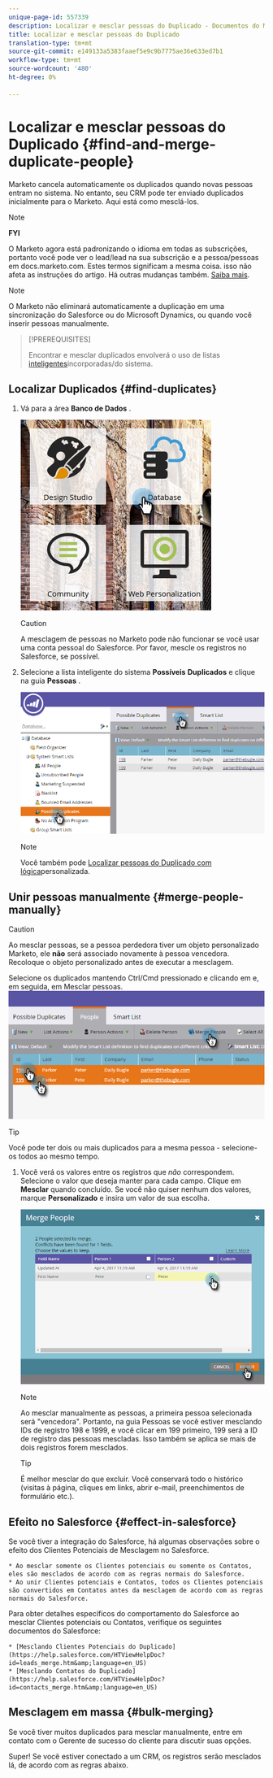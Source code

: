 ```yaml
---
unique-page-id: 557339
description: Localizar e mesclar pessoas do Duplicado - Documentos do Marketing - Documentação do produto
title: Localizar e mesclar pessoas do Duplicado
translation-type: tm+mt
source-git-commit: e149133a5383faaef5e9c9b7775ae36e633ed7b1
workflow-type: tm+mt
source-wordcount: '480'
ht-degree: 0%

---
```



# Localizar e mesclar pessoas do Duplicado {#find-and-merge-duplicate-people}

Marketo cancela automaticamente os duplicados quando novas pessoas entram no sistema. No entanto, seu CRM pode ter enviado duplicados inicialmente para o Marketo. Aqui está como mesclá-los.

>[!NOTE]
>
>**FYI**
>
>O Marketo agora está padronizando o idioma em todas as subscrições, portanto você pode ver o lead/lead na sua subscrição e a pessoa/pessoas em docs.marketo.com. Estes termos significam a mesma coisa. isso não afeta as instruções do artigo. Há outras mudanças também. [Saiba mais](http://docs.marketo.com/display/DOCS/Updates+to+Marketo+Terminology).

>[!NOTE]
>
>O Marketo não eliminará automaticamente a duplicação em uma sincronização do Salesforce ou do Microsoft Dynamics, ou quando você inserir pessoas manualmente.

>[!PREREQUISITES]
>
>Encontrar e mesclar duplicados envolverá o uso de listas [inteligentes](../../../../product-docs/core-marketo-concepts/smart-lists-and-static-lists/using-smart-lists/use-built-in-system-smart-lists.md)incorporadas/do sistema.

## Localizar Duplicados {#find-duplicates}

1. Vá para a área **Banco de Dados** .

   ![](assets/db.png)

   >[!CAUTION]
   >
   >A mesclagem de pessoas no Marketo pode não funcionar se você usar uma conta pessoal do Salesforce. Por favor, mescle os registros no Salesforce, se possível.

1. Selecione a lista inteligente do sistema **Possíveis** **Duplicados** e clique na guia **Pessoas** .

   ![](assets/two.png)

   >[!NOTE]
   >
   >Você também pode [Localizar pessoas do Duplicado com lógica](find-duplicate-people-with-custom-logic.md)personalizada.

## Unir pessoas manualmente {#merge-people-manually}

>[!CAUTION]
>
>Ao mesclar pessoas, se a pessoa perdedora tiver um objeto personalizado Marketo, ele **não** será associado novamente à pessoa vencedora. Recoloque o objeto personalizado antes de executar a mesclagem.

Selecione os duplicados mantendo Ctrl/Cmd pressionado e clicando em e, em seguida, em Mesclar pessoas.
![](assets/three.png)

>[!TIP]
>
>Você pode ter dois ou mais duplicados para a mesma pessoa - selecione-os todos ao mesmo tempo.

1. Você verá os valores entre os registros que *não* correspondem. Selecione o valor que deseja manter para cada campo. Clique em **Mesclar** quando concluído. Se você não quiser nenhum dos valores, marque **Personalizado** e insira um valor de sua escolha.

   ![](assets/four.png)

   >[!NOTE]
   >
   >Ao mesclar manualmente as pessoas, a primeira pessoa selecionada será &quot;vencedora&quot;. Portanto, na guia Pessoas se você estiver mesclando IDs de registro 198 e 1999, e você clicar em 199 primeiro, 199 será a ID de registro das pessoas mescladas. Isso também se aplica se mais de dois registros forem mesclados.

   >[!TIP]
   >
   >É melhor mesclar do que excluir. Você conservará todo o histórico (visitas à página, cliques em links, abrir e-mail, preenchimentos de formulário etc.).

## Efeito no Salesforce {#effect-in-salesforce}

Se você tiver a integração do Salesforce, há algumas observações sobre o efeito dos Clientes Potenciais de Mesclagem no Salesforce.

    * Ao mesclar somente os Clientes potenciais ou somente os Contatos, eles são mesclados de acordo com as regras normais do Salesforce.
    * Ao unir Clientes potenciais e Contatos, todos os Clientes potenciais são convertidos em Contatos antes da mesclagem de acordo com as regras normais do Salesforce.

Para obter detalhes específicos do comportamento do Salesforce ao mesclar Clientes potenciais ou Contatos, verifique os seguintes documentos do Salesforce:

    * [Mesclando Clientes Potenciais do Duplicado](https://help.salesforce.com/HTViewHelpDoc?id=leads_merge.htm&amp;language=en_US)
    * [Mesclando Contatos do Duplicado](https://help.salesforce.com/HTViewHelpDoc?id=contacts_merge.htm&amp;language=en_US)

## Mesclagem em massa {#bulk-merging}

Se você tiver muitos duplicados para mesclar manualmente, entre em contato com o Gerente de sucesso do cliente para discutir suas opções.

Super! Se você estiver conectado a um CRM, os registros serão mesclados lá, de acordo com as regras abaixo.